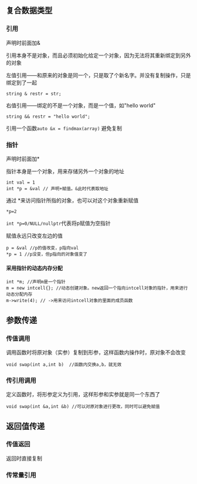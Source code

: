 ## 复合数据类型
### 引用
声明时前面加&

引用本身不是对象，而且必须初始化给定一个对象，因为无法将其重新绑定到另外的对象

左值引用——和原来的对象是同一个，只是取了个新名字。并没有复制操作，只是绑定到了一起

`string & restr = str;`

右值引用——绑定的不是一个对象，而是一个值，如"hello world"

`string && restr = "hello world";`

引用一个函数`auto &x = findmax(array)` 避免复制
### 指针

声明时前面加*

指针本身是一个对象，用来存储另外一个对象的地址
```
int val = 1
int *p = &val // 声明+赋值。&此时代表取地址
```
通过 *来访问指针所指的对象，也可以对这个对象重新赋值

`*p=2`

`int *p=0/NULL/nullptr`代表将p赋值为空指针

赋值永远只改变左边的值

```
p = &val //p的值改变，p指向val
*p = 1 //p没变，但p指向的对象值变了
```
#### 采用指针的动态内存分配
```
int *m; //声明m是一个指针
m = new intcell{}; //动态创建对象。new返回一个指向intcell对象的指针，用来进行动态分配内存
m->write(4); // ->用来访问intcell对象的里面的成员函数
```
## 参数传递
### 传值调用
调用函数时将原对象（实参）复制到形参，这样函数内操作时，原对象不会改变
```
void swap(int a,int b)  //函数内交换a,b，就无效
```
### 传引用调用
定义函数时，将形参定义为引用，这样形参和实参就是同一个东西了
```
void swap(int &a,int &b) //可以对原对象进行更改，同时可以避免赋值
```
## 返回值传递
### 传值返回
返回时直接复制
### 传常量引用
